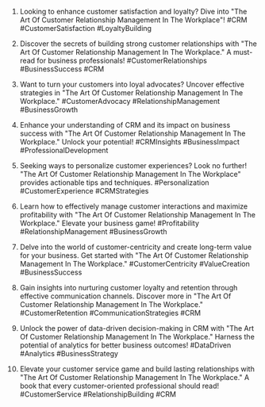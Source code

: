 1. Looking to enhance customer satisfaction and loyalty? Dive into "The Art Of Customer Relationship Management In The Workplace"! #CRM #CustomerSatisfaction #LoyaltyBuilding

2. Discover the secrets of building strong customer relationships with "The Art Of Customer Relationship Management In The Workplace." A must-read for business professionals! #CustomerRelationships #BusinessSuccess #CRM

3. Want to turn your customers into loyal advocates? Uncover effective strategies in "The Art Of Customer Relationship Management In The Workplace." #CustomerAdvocacy #RelationshipManagement #BusinessGrowth

4. Enhance your understanding of CRM and its impact on business success with "The Art Of Customer Relationship Management In The Workplace." Unlock your potential! #CRMInsights #BusinessImpact #ProfessionalDevelopment

5. Seeking ways to personalize customer experiences? Look no further! "The Art Of Customer Relationship Management In The Workplace" provides actionable tips and techniques. #Personalization #CustomerExperience #CRMStrategies

6. Learn how to effectively manage customer interactions and maximize profitability with "The Art Of Customer Relationship Management In The Workplace." Elevate your business game! #Profitability #RelationshipManagement #BusinessGrowth

7. Delve into the world of customer-centricity and create long-term value for your business. Get started with "The Art Of Customer Relationship Management In The Workplace." #CustomerCentricity #ValueCreation #BusinessSuccess

8. Gain insights into nurturing customer loyalty and retention through effective communication channels. Discover more in "The Art Of Customer Relationship Management In The Workplace." #CustomerRetention #CommunicationStrategies #CRM

9. Unlock the power of data-driven decision-making in CRM with "The Art Of Customer Relationship Management In The Workplace." Harness the potential of analytics for better business outcomes! #DataDriven #Analytics #BusinessStrategy

10. Elevate your customer service game and build lasting relationships with "The Art Of Customer Relationship Management In The Workplace." A book that every customer-oriented professional should read! #CustomerService #RelationshipBuilding #CRM

